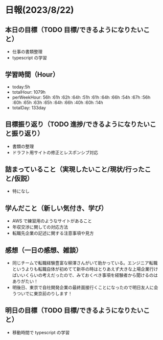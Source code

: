 # 日報(2023/8/22)

## 本日の目標（TODO 目標/できるようになりたいこと）

- 仕事の書類整理
- typescript の学習

## 学習時間（Hour）

- today:5h
- totalHour: 1079h
- perWeekHour: 56h :61h :62h :64h :51h :61h :64h :66h :54h :67h :56h :60h :65h :63h :65h :64h :66h :40h :60h :14h
- totalDay: 133day

## 目標振り返り（TODO 進捗/できるようになりたいこと振り返り）

- 書類の整理
- ドラフト用サイトの修正とレスポンシブ対応

## 詰まっていること（実現したいこと/現状/行ったこと/仮説）

- 特になし

## 学んだこと（新しい気付き、学び）

- AWS で練習用のようなサイトがあること
- 年収交渉に関しての対応方法
- 転職先企業の記述に関する注意事項や見方

## 感想（一日の感想、雑談）

- 同じチームで転職経験豊富な柳澤さんがいて助かっている。エンジニア転職というよりも転職自体が初めてて新卒の時はとりあえず大きな上場企業行けばいいくらいの考えだったので、みておくべき事項を経験者から聞けるのはありがたい！
- 明後日、東京で自社開発企業の最終面接行くことになったので明日友人に会うついでに東京前のりします！

## 明日の目標（TODO 目標/できるようになりたいこと）

- 移動時間で typescript の学習
